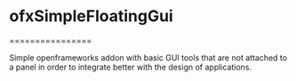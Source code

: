 # ofxSimpleFloatingGui
================

Simple openframeworks addon with basic GUI tools that are not attached to
a panel in order to integrate better with the design of applications.
